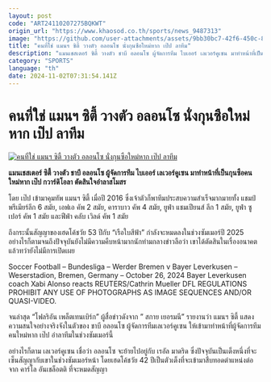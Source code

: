 ```yaml
---
layout: post
code: "ART24110207275BQKWT"
origin_url: "https://www.khaosod.co.th/sports/news_9487313"
image: "https://github.com/user-attachments/assets/9bb30bc7-42f6-450c-8793-a6379c7b3785"
title: "คนที่ใช่ แมนฯ ซิตี้ วางตัว อลอนโซ นั่งกุนซือใหม่หาก เป๊ป ลาทีม"
description: "แมนเชสเตอร์ ซิตี้ วางตัว ชาบี อลอนโซ ผู้จัดการทีม ไบเออร์ เลเวอร์คูเซน มาทำหน้าที่เป็นกุนซือคนใหม่หาก เป๊ป กวาร์ดิโอลา ตัดสินใจอำลาสโมสร"
category: "SPORTS"
language: "th"
date: 2024-11-02T07:31:54.141Z
---
```


# คนที่ใช่ แมนฯ ซิตี้ วางตัว อลอนโซ นั่งกุนซือใหม่หาก เป๊ป ลาทีม

[![คนที่ใช่ แมนฯ ซิตี้ วางตัว อลอนโซ นั่งกุนซือใหม่หาก เป๊ป ลาทีม](https://www.khaosod.co.th/wpapp/uploads/2024/11/alonso-man-city-8844.jpg "คนที่ใช่ แมนฯ ซิตี้ วางตัว อลอนโซ นั่งกุนซือใหม่หาก เป๊ป ลาทีม")](https://www.khaosod.co.th/wpapp/uploads/2024/11/alonso-man-city-8844.jpg)

**แมนเชสเตอร์ ซิตี้ วางตัว ชาบี อลอนโซ ผู้จัดการทีม ไบเออร์ เลเวอร์คูเซน มาทำหน้าที่เป็นกุนซือคนใหม่หาก เป๊ป กวาร์ดิโอลา ตัดสินใจอำลาสโมสร**

โดย เป๊ป เข้ามาคุมทัพ แมนฯ ซิตี้ เมื่อปี 2016 ซึ่งเจ้าตัวก็พาทีมประสบความสำเร็จมากมายทั้ง แชมป์พรีเมียร์ลีก 6 สมัย, เอฟเอ คัพ 2 สมัย, คาราบาว คัพ 4 สมัย, ยูฟ่า แชมเปียนส์ ลีก 1 สมัย, ยูฟ่า ซูเปอร์ คัพ 1 สมัย และฟีฟ่า คลับ เวิลด์ คัพ 1 สมัย

ถึงกระนั้นสัญญาของเฮดโค้ชวัย 53 ปีกับ “เรือใบสีฟ้า” กำลังจะหมดลงในช่วงซัมเมอร์ปี 2025 อย่างไรก็ตามจนถึงปัจจุบันยังไม่มีความคืบหน้ามากนักท่ามกลางข่าวลือว่า เขาได้ตัดสินในเรื่องอนาคตแล้วทว่ายังไม่มีการเปิดเผย

Soccer Football – Bundesliga – Werder Bremen v Bayer Leverkusen – Weserstadion, Bremen, Germany – October 26, 2024 Bayer Leverkusen coach Xabi Alonso reacts REUTERS/Cathrin Mueller DFL REGULATIONS PROHIBIT ANY USE OF PHOTOGRAPHS AS IMAGE SEQUENCES AND/OR QUASI-VIDEO.



จนล่าสุด “โฟลริอัน เพล็ตเทนเบิร์ก” ผู้สื่อข่าวดังจาก ” สกาย เยอรมนี” รายงานว่า แมนฯ ซิตี้ แสดงความสนใจอย่างจริงจังในตัวของ ชาบี อลอนโซ ผู้จัดการทีมเลเวอร์คูเซน ให้เข้ามาทำหน้าที่ผู้จัดการทีมคนใหม่หาก เป๊ป อำลาทีมในช่วงซัมเมอร์นี้

อย่างไรก็ตาม เลเวอร์คูเซน เชื่อว่า อลอนโซ จะย้ายไปอยู่กับ เรอัล มาดริด ซึ่งปัจจุบันเป็นเต็งหนึ่งที่จะเซ็นสัญญากับเขาในช่วงซัมเมอร์หน้า โดยเฮดโค้ชวัย 42 ปีเป็นตัวเต็งที่จะเข้ามาสืบทอดตำแหน่งต่อจาก คาร์โล อันเชล็อตติ ที่จะหมดสัญญา

